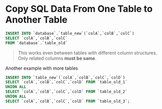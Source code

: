 # Copy SQL Data From One Table to Another Table

```sql
INSERT INTO `database`.`table_new`(`colA`,`colB`,`colC`)
SELECT `colA`,`colB`,`colC`
FROM `database`.`table_old`
```

> This works even between tables with different column structures. Only related columns **must be same**.

Another example with more tables

```sql
INSERT INTO `table_new`(`colA`,`colB`,`colC`,`colD`)
SELECT `colA`,`colB`,`colC`,`colD` FROM `table_old_1`
UNION ALL
SELECT `colA`,`colB`,`colC`,`colD` FROM `table_old_2`
UNION ALL
SELECT `colA`,`colB`,`colC`,`colD` FROM `table_old_3`;
```